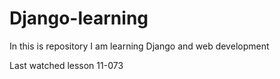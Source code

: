 
# Django-learning
In this is repository I am learning Django and web development

Last watched lesson 11-073
